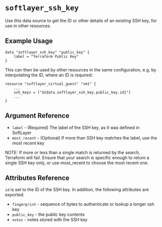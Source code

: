 # `softlayer_ssh_key`

Use this data source to get the ID or other details of an existing SSH key, for use in other resources.

## Example Usage

```hcl
data "softlayer_ssh_key" "public_key" {
    label = "Terraform Public Key"
}
```

This can then be used by other resources in the same configuration, e.g. by interpolating the ID, where an ID is required:

```hcl
resource "softlayer_virtual_guest" "vm1" {
    ...
    ssh_keys = ["${data.softlayer_ssh_key.public_key.id}"]
    ...
}
```

## Argument Reference

* `label` - (Required) The label of the SSH key, as it was defined in SoftLayer
* `most_recent` - (Optional) If more than SSH key matches the label, use the most recent key

NOTE: If more or less than a single match is returned by the search, Terraform will fail.
Ensure that your search is specific enough to return a single SSH key only,
or use most_recent to choose the most recent one.

## Attributes Reference

`id` is set to the ID of the SSH key.  In addition, the following attributes are exported:

* `fingerprint` - sequence of bytes to authenticate or lookup a longer ssh key
* `public_key` - the public key contents
* `notes` - notes stored with the SSH key
